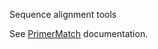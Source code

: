 Sequence alignment tools

See [PrimerMatch](https://edwardslabprojects.github.io/sequence-alignment-tools/PrimerMatch.html) documentation. 
